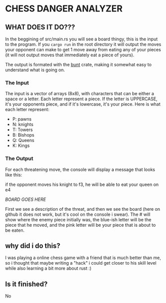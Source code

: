 # CHESS DANGER ANALYZER

## WHAT DOES IT DO???
In the beggining of src/main.rs you will see a board thingy, this is the input
to the program. If you `cargo run` in the root directory it will output the moves your opponent can make to get 1 move away from eating any of your pieces (it will not output
moves that immediately eat a piece of yours).

The output is formated with the [bunt](https://crates.io/crates/bunt/0.2.6) crate, making it somewhat easy to understand what is going on.

### The Input
The input is a vector of arrays (8x8), with characters that can be either a space or a letter. Each letter represent a piece. If the letter is UPPERCASE, it's your opponents piece, and if it's lowercase, it's your piece. Here is what each letter represent:

- P: pawns
- N: knights
- T: Towers
- B: Bishops
- Q: Queens
- K: Kings

### The Output
For each threatening move, the console will display a message that looks like this:

if the opponent moves his knight to f3,
he will be able to eat your queen on e4

_BOARD GOES HERE_

First we see a description of the threat, and then we see the board (here on github it does not work, but it's cool on the console i swear). The # will show where the enemy piece initially was, the blue-ish letter will be the piece that he moved, and the pink letter will be your piece that is about to be eaten.

## why did i do this?
I was playing a online chess game with a friend that is much better than me, so i thought that maybe writing a "hack" i could get closer to his skill level while also learning a bit more about rust :)

## Is it finished?
No
